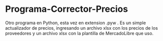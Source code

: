 # Programa-Corrector-Precios
Otro programa en Python, esta vez en extension .pyw . Es un simple actualizador de precios, ingresando un archivo xlsx con los precios de los proveedores y un archivo xlsx con la plantilla de MercadoLibre que uso.
